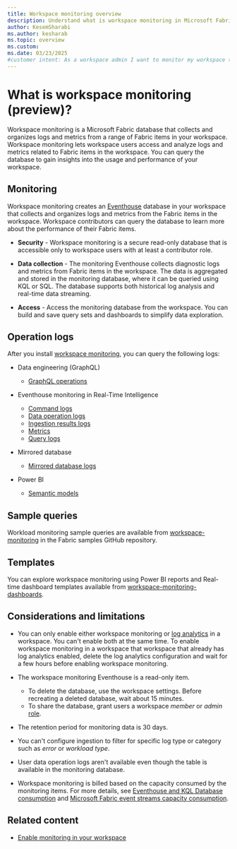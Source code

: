 ```yaml
---
title: Workspace monitoring overview
description: Understand what is workspace monitoring in Microsoft Fabric and how it can help you to gain insights into the usage and performance of your workspace.
author: KesemSharabi
ms.author: kesharab
ms.topic: overview
ms.custom:
ms.date: 03/23/2025
#customer intent: As a workspace admin I want to monitor my workspace to gain insights into the usage and performance of my workspace so that I can optimize my workspace and improve the user experience.
---
```


# What is workspace monitoring (preview)?

Workspace monitoring is a Microsoft Fabric database that collects and organizes logs and metrics from a range of Fabric items in your workspace. Workspace monitoring lets workspace users access and analyze logs and metrics related to Fabric items in the workspace. You can query the database to gain insights into the usage and performance of your workspace.

## Monitoring

Workspace monitoring creates an [Eventhouse](../real-time-intelligence/eventhouse.md) database in your workspace that collects and organizes logs and metrics from the Fabric items in the workspace. Workspace contributors can query the database to learn more about the performance of their Fabric items.

* **Security** - Workspace monitoring is a secure read-only database that is accessible only to workspace users with at least a contributor role.

* **Data collection** - The monitoring Eventhouse collects diagnostic logs and metrics from Fabric items in the workspace. The data is aggregated and stored in the monitoring database, where it can be queried using KQL or SQL. The database supports both historical log analysis and real-time data streaming.

* **Access** - Access the monitoring database from the workspace. You can build and save query sets and dashboards to simplify data exploration.

## Operation logs

After you install [workspace monitoring](enable-workspace-monitoring.md), you can query the following logs:

* Data engineering (GraphQL)
    * [GraphQL operations](../data-engineering/graphql-operations.md)

* Eventhouse monitoring in Real-Time Intelligence
    * [Command logs](../real-time-intelligence/monitor-logs-command.md)
    * [Data operation logs](../real-time-intelligence/monitor-logs-data-operation.md)
    * [Ingestion results logs](../real-time-intelligence/monitor-logs-ingestion-results.md)
    * [Metrics](../real-time-intelligence/monitor-metrics.md)
    * [Query logs](../real-time-intelligence/monitor-logs-query.md)

* Mirrored database
    * [Mirrored database logs](../database/mirrored-database/monitor-logs.md)

* Power BI
    * [Semantic models](/power-bi/enterprise/semantic-model-operations)

## Sample queries

Workload monitoring sample queries are available from [workspace-monitoring](https://github.com/microsoft/fabric-samples/tree/main/workspace-monitoring) in the Fabric samples GitHub repository.

## Templates

You can explore workspace monitoring using Power BI reports and Real-time dashboard templates available from [workspace-monitoring-dashboards](https://github.com/microsoft/fabric-toolbox/tree/main/monitoring/workspace-monitoring-dashboards).

## Considerations and limitations

* You can only enable either workspace monitoring or [log analytics](/power-bi/transform-model/log-analytics/desktop-log-analytics-configure) in a workspace. You can't enable both at the same time. To enable workspace monitoring in a workspace that workspace that already has log analytics enabled, delete the log analytics configuration and wait for a few hours before enabling workspace monitoring.

* The workspace monitoring Eventhouse is a read-only item.
    * To delete the database, use the workspace settings. Before recreating a deleted database, wait about 15 minutes.
    * To share the database, grant users a workspace *member* or *admin* [role](../fundamentals/roles-workspaces.md).

* The retention period for monitoring data is 30 days.

* You can't configure ingestion to filter for specific log type or category such as *error* or *workload type*.

* User data operation logs aren't available even though the table is available in the monitoring database.

* Workspace monitoring is billed based on the capacity consumed by the monitoring items. For more details, see [Eventhouse and KQL Database consumption](../real-time-intelligence/real-time-intelligence-consumption.md) and [Microsoft Fabric event streams capacity consumption](../real-time-intelligence/event-streams/monitor-capacity-consumption.md).

## Related content

* [Enable monitoring in your workspace](enable-workspace-monitoring.md)
